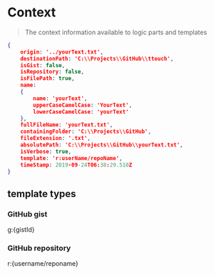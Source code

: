 # Context

> The context information available to logic parts and templates

```json
{ 
    origin: '../yourText.txt',
    destinationPath: 'C:\\Projects\\GitHub\\ttouch',
    isGist: false,
    isRepository: false,
    isFilePath: true,
    name:
    { 
        name: 'yourText',
        upperCaseCamelCase: 'YourText',
        lowerCaseCamelCase: 'yourText'
    },
    fullFileName: 'yourText.txt',
    containingFolder: 'C:\\Projects\\GitHub',                  
    fileExtension: '.txt',
    absolutePath: 'C:\\Projects\\GitHub\\yourText.txt',                             
    isVerbose: true,
    template: 'r:userName/repoName',
    timeStamp: 2019-09-24T06:38:29.510Z 
} 
```

## template types

### GitHub gist

g:{gistId}

### GitHub repository

r:{username/reponame}
